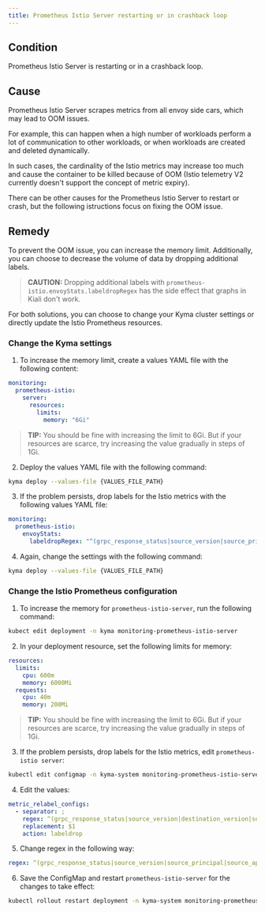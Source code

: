 ```yaml
---
title: Prometheus Istio Server restarting or in crashback loop
---
```


## Condition

Prometheus Istio Server is restarting or in a crashback loop.

## Cause

Prometheus Istio Server scrapes metrics from all envoy side cars, which may lead to OOM issues.

For example, this can happen when a high number of workloads perform a lot of communication to other workloads, or when workloads are created and deleted dynamically.

In such cases, the cardinality of the Istio metrics may increase too much and cause the container to be killed because of OOM (Istio telemetry V2 currently doesn't support the concept of metric expiry).

There can be other causes for the Prometheus Istio Server to restart or crash, but the following istructions focus on fixing the OOM issue.

## Remedy

To prevent the OOM issue, you can increase the memory limit.
Additionally, you can choose to decrease the volume of data by dropping additional labels.

> **CAUTION:** Dropping additional labels with `prometheus-istio.envoyStats.labeldropRegex` has the side effect that graphs in Kiali don't work.

For both solutions, you can choose to change your Kyma cluster settings or directly update the Istio Prometheus resources.

### Change the Kyma settings

1. To increase the memory limit, create a values YAML file with the following content:

```yaml
monitoring:
  prometheus-istio:
    server:
      resources:
        limits:
          memory: "6Gi"
```

> **TIP:** You should be fine with increasing the limit to 6Gi. But if your resources are scarce, try increasing the value gradually in steps of 1Gi.

2. Deploy the values YAML file with the following command:

```bash
kyma deploy --values-file {VALUES_FILE_PATH}
```

3. If the problem persists, drop labels for the Istio metrics with the following values YAML file:
  
```yaml
monitoring:
  prometheus-istio:
    envoyStats:
      labeldropRegex: "^(grpc_response_status|source_version|source_principal|source_app|response_flags|request_protocol|destination_version|destination_principal|destination_app|destination_canonical_service|destination_canonical_revision|source_canonical_revision|source_canonical_service)$"
```

4. Again, change the settings with the following command:

```bash
kyma deploy --values-file {VALUES_FILE_PATH}
```

### Change the Istio Prometheus configuration

1. To increase the memory for `prometheus-istio-server`, run the following command:

  ```bash
  kubect edit deployment -n kyma monitoring-prometheus-istio-server
  ```

2. In your deployment resource, set the following limits for memory:

  ```yaml
  resources:
    limits:
      cpu: 600m
      memory: 6000Mi
    requests:
      cpu: 40m
      memory: 200Mi
  ```

> **TIP:** You should be fine with increasing the limit to 6Gi. But if your resources are scarce, try increasing the value gradually in steps of 1Gi.

3. If the problem persists, drop labels for the Istio metrics, edit `prometheus-istio server`:

  ```bash
  kubectl edit configmap -n kyma-system monitoring-prometheus-istio-server
  ```

4. Edit the values:

  ```yaml
  metric_relabel_configs:
    - separator: ;
      regex: ^(grpc_response_status|source_version|destination_version|source_app|destination_app)$
      replacement: $1
      action: labeldrop
  ```

5. Change regex in the following way:

  ```yaml
  regex: ^(grpc_response_status|source_version|source_principal|source_app|response_flags|request_protocol|destination_version|destination_principal|destination_app|destination_canonical_service|destination_canonical_revision|source_canonical_revision|source_canonical_service)$
  ```

6. Save the ConfigMap and restart `prometheus-istio-server` for the changes to take effect:

  ```bash
  kubectl rollout restart deployment -n kyma-system monitoring-prometheus-istio-server
  ```
